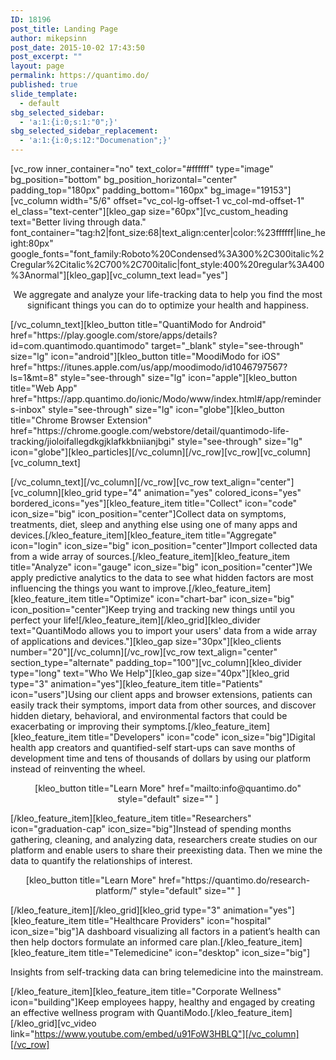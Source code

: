 ```yaml
---
ID: 18196
post_title: Landing Page
author: mikepsinn
post_date: 2015-10-02 17:43:50
post_excerpt: ""
layout: page
permalink: https://quantimo.do/
published: true
slide_template:
  - default
sbg_selected_sidebar:
  - 'a:1:{i:0;s:1:"0";}'
sbg_selected_sidebar_replacement:
  - 'a:1:{i:0;s:12:"Documenation";}'
---
```

[vc_row inner_container="no" text_color="#ffffff" type="image" bg_position="bottom" bg_position_horizontal="center" padding_top="180px" padding_bottom="160px" bg_image="19153"][vc_column width="5/6" offset="vc_col-lg-offset-1 vc_col-md-offset-1" el_class="text-center"][kleo_gap size="60px"][vc_custom_heading text="Better living through data." font_container="tag:h2|font_size:68|text_align:center|color:%23ffffff|line_height:80px" google_fonts="font_family:Roboto%20Condensed%3A300%2C300italic%2Cregular%2Citalic%2C700%2C700italic|font_style:400%20regular%3A400%3Anormal"][kleo_gap][vc_column_text lead="yes"]
<p style="text-align: center;">We aggregate and analyze your life-tracking data to help you find the most significant things you can do to optimize your health and happiness.</p>
[/vc_column_text][kleo_button title="QuantiModo for Android" href="https://play.google.com/store/apps/details?id=com.quantimodo.quantimodo" target="_blank" style="see-through" size="lg" icon="android"][kleo_button title="MoodiModo for iOS" href="https://itunes.apple.com/us/app/moodimodo/id1046797567?ls=1&amp;mt=8" style="see-through" size="lg" icon="apple"][kleo_button title="Web App" href="https://app.quantimo.do/ionic/Modo/www/index.html#/app/reminders-inbox" style="see-through" size="lg" icon="globe"][kleo_button title="Chrome Browser Extension" href="https://chrome.google.com/webstore/detail/quantimodo-life-tracking/jioloifallegdkgjklafkkbniianjbgi" style="see-through" size="lg" icon="globe"][kleo_particles][/vc_column][/vc_row][vc_row][vc_column][vc_column_text]

[/vc_column_text][/vc_column][/vc_row][vc_row text_align="center"][vc_column][kleo_grid type="4" animation="yes" colored_icons="yes" bordered_icons="yes"][kleo_feature_item title="Collect" icon="code" icon_size="big" icon_position="center"]Collect data on symptoms, treatments, diet, sleep and anything else using one of many apps and devices.[/kleo_feature_item][kleo_feature_item title="Aggregate" icon="login" icon_size="big" icon_position="center"]Import collected data from a wide array of sources.[/kleo_feature_item][kleo_feature_item title="Analyze" icon="gauge" icon_size="big" icon_position="center"]We apply predictive analytics to the data to see what hidden factors are most influencing the things you want to improve.[/kleo_feature_item][kleo_feature_item title="Optimize" icon="chart-bar" icon_size="big" icon_position="center"]Keep trying and tracking new things until you perfect your life![/kleo_feature_item][/kleo_grid][kleo_divider text="QuantiModo allows you to import your users' data from a wide array of applications and devices."][kleo_gap size="30px"][kleo_clients number="20"][/vc_column][/vc_row][vc_row text_align="center" section_type="alternate" padding_top="100"][vc_column][kleo_divider type="long" text="Who We Help"][kleo_gap size="40px"][kleo_grid type="3" animation="yes"][kleo_feature_item title="Patients" icon="users"]Using our client apps and browser extensions, patients can easily track their symptoms, import data from other sources, and discover hidden dietary, behavioral, and environmental factors that could be exacerbating or improving their symptoms.[/kleo_feature_item][kleo_feature_item title="Developers" icon="code" icon_size="big"]Digital health app creators and quantified-self start-ups can save months of development time and tens of thousands of dollars by using our platform instead of reinventing the wheel.
<p style="text-align: center;">[kleo_button title="Learn More" href="mailto:info@quantimo.do" style="default" size="" ]</p>
[/kleo_feature_item][kleo_feature_item title="Researchers" icon="graduation-cap" icon_size="big"]Instead of spending months gathering, cleaning, and analyzing data, researchers create studies on our platform and enable users to share their preexisting data. Then we mine the data to quantify the relationships of interest.
<p style="text-align: center;">[kleo_button title="Learn More" href="https://quantimo.do/research-platform/" style="default" size="" ]</p>
[/kleo_feature_item][/kleo_grid][kleo_grid type="3" animation="yes"][kleo_feature_item title="Healthcare Providers" icon="hospital" icon_size="big"]A dashboard visualizing all factors in a patient’s health can then help doctors formulate an informed care plan.[/kleo_feature_item][kleo_feature_item title="Telemedicine" icon="desktop" icon_size="big"]

Insights from self-tracking data can bring telemedicine into the mainstream.

[/kleo_feature_item][kleo_feature_item title="Corporate Wellness" icon="building"]Keep employees happy, healthy and engaged by creating an effective wellness program with QuantiModo.[/kleo_feature_item][/kleo_grid][vc_video link="https://www.youtube.com/embed/u91FoW3HBLQ"][/vc_column][/vc_row]